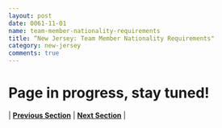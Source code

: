 ```yaml
---
layout: post
date: 0061-11-01
name: team-member-nationality-requirements
title: “New Jersey: Team Member Nationality Requirements"
category: new-jersey
comments: true
---
```


# Page in progress, stay tuned!




| **[Previous Section]( https://neo-project.github.io/global-blockchain-compliance-hub//new-jersey/new-jersey-registry-requirements.html)** | **[Next Section]( https://neo-project.github.io/global-blockchain-compliance-hub//new-jersey/new-jersey-tax-and-auditing-requirements.html)** |
